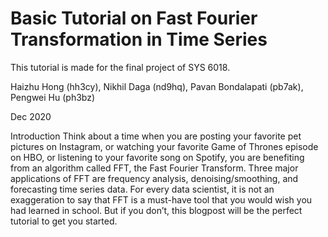 # Basic Tutorial on Fast Fourier Transformation in Time Series

This tutorial is made for the final project of SYS 6018. 

Haizhu Hong (hh3cy), Nikhil Daga (nd9hq), Pavan Bondalapati (pb7ak), Pengwei Hu (ph3bz)

Dec 2020

Introduction
Think about a time when you are posting your favorite pet pictures on Instagram, or watching your favorite Game of Thrones episode on HBO, or listening to your favorite song on Spotify, you are benefiting from an algorithm called FFT, the Fast Fourier Transform. Three major applications of FFT are frequency analysis, denoising/smoothing, and forecasting time series data. For every data scientist, it is not an exaggeration to say that FFT is a must-have tool that you would wish you had learned in school. But if you don’t, this blogpost will be the perfect tutorial to get you started.
